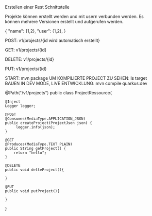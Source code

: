 Erstellen einer Rest Schnittstelle 

Projekte können erstellt werden und mit usern verbunden werden.
Es können mehrere Versionen erstellt und aufgerufen werden. 

{
    "name": {1,2},
    "user": {1,2},
}



POST: v1/projects/{id wird automatisch erstellt}

GET: v1/projects/{id}

DELETE: v1/projects/{id}

PUT: v1/projects/{id}



START: mvn package
UM KOMPILIERTE PROJECT ZU SEHEN: ls target
BAUEN IN DEV MODE, LIVE ENTWICKLUNG: mvn compile quarkus:dev



@Path("/v1/projects")
public class ProjectRessource{

    @Inject
    Logger logger;

    @POST 
    @Consumes(MediaType.APPLICATION_JSON)
    public createProject(ProjectJson json) {
         logger.info(json);
    }

    @GET
    @Produces(MediaType.TEXT_PLAIN)
    public String getProject() {
        return "hello";
    }

    @DELETE
    public void delteProject(){

    }

    @PUT 
    public void putProject(){

    }

    
    
    
}